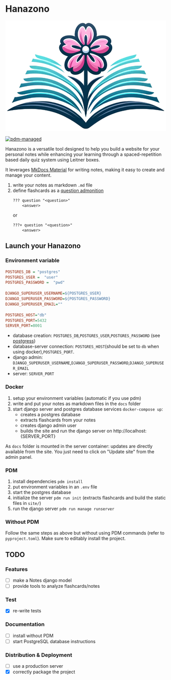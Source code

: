 # Hanazono

![logo](./docs/assets/logo.png)

[![pdm-managed](https://img.shields.io/badge/pdm-managed-blueviolet)](https://pdm-project.org)

Hanazono is a versatile tool designed to help you build a website for your personal notes while enhancing your learning through a spaced-repetition based daily quiz system using Leitner boxes.

It leverages [MkDocs Material](https://squidfunk.github.io/mkdocs-material/) for writing notes, making it easy to create and manage your content.

1. write your notes as markdown `.md` file
2. define flashcards as a [question admonition](https://squidfunk.github.io/mkdocs-material/reference/admonitions/?h=admon#+type:question)
   ```
   ??? question "<question>"
       <answer>
   ```
   or
   ```
   ???+ question "<question>"
       <answer>
   ```

## Launch your Hanazono
### Environment variable

```ini
POSTGRES_DB = "postgres"
POSTGRES_USER =  "user"
POSTGRES_PASSWORD =  "pwd"

DJANGO_SUPERUSER_USERNAME=${POSTGRES_USER}
DJANGO_SUPERUSER_PASSWORD=${POSTGRES_PASSWORD}
DJANGO_SUPERUSER_EMAIL=""

POSTGRES_HOST="db"
POSTGRES_PORT=5432
SERVER_PORT=8001
```

- database creation: `POSTGRES_DB`,`POSTGRES_USER`,`POSTGRES_PASSWORD` (see [postgress](https://hub.docker.com/_/postgres))
- database-server connection: `POSTGRES_HOST`(should be set to `db` when using docker),`POSTGRES_PORT`.
- django admin: `DJANGO_SUPERUSER_USERNAME`,`DJANGO_SUPERUSER_PASSWORD`,`DJANGO_SUPERUSER_EMAIL`
- server: `SERVER_PORT`


### Docker
1. setup your environment variables (automatic if you use pdm)
2. write and put your notes as markdown files in the `docs` folder
3. start django server and postgres database services `docker-compose up`:
   - creates a postgres database
   - extracts flashcards from your notes
   - creates django admin user
   - builds the site and run the django server on http://localhost:{SERVER_PORT}

As `docs` folder is mounted in the server container: updates are directly available from the site. You just need to click on "Update site" from the admin panel.

### PDM
1. install dependencies `pdm install`
2. put environment variables in an `.env` file
3. start the postgres database
4. initialize the server `pdm run init` (extracts flashcards and build the static files in `site/`)
5. run the django server `pdm run manage runserver`

### Without PDM
Follow the same steps as above but without using PDM commands (refer to `pyproject.toml`). Make sure to editably install the project.


## TODO
### Features
- [ ] make a Notes django model
- [ ] provide tools to analyze flashcards/notes

### Test
- [x] re-write tests

### Documentation
- [ ] install without PDM
- [ ] start PostgreSQL database instructions

### Distribution & Deployment
- [ ] use a production server
- [x] correctly package the project